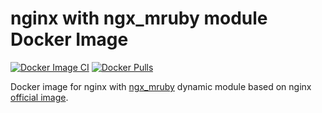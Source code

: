 # nginx with ngx\_mruby module Docker Image

[![Docker Image CI](https://github.com/yano3/docker-nginx-ngx_mruby/workflows/Docker%20Image%20CI/badge.svg)](https://github.com/yano3/docker-nginx-ngx_mruby/actions)
[![Docker Pulls](https://img.shields.io/docker/pulls/yano3/nginx-ngx_mruby)](https://hub.docker.com/r/yano3/nginx-ngx_mruby)

Docker image for nginx with [ngx\_mruby](http://ngx.mruby.org/) dynamic module based on nginx [official image](https://hub.docker.com/_/nginx/).
